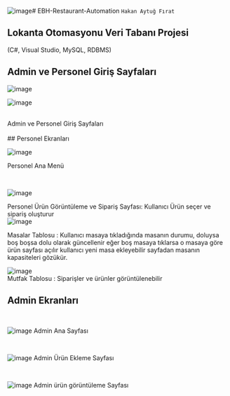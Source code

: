 ![image](https://github.com/hakan8755/LOKANTA/assets/108374151/311c9074-19e1-492f-b4ad-39fab1cc1495)# EBH-Restaurant-Automation
`Hakan Aytuğ Fırat`
<br>
## Lokanta Otomasyonu Veri Tabanı Projesi

(C#, Visual Studio, MySQL, RDBMS) <br>
## Admin ve Personel Giriş Sayfaları

![image](https://github.com/hakan8755/LOKANTA/assets/108374151/9e236b05-fead-4c02-9deb-1f5b933fde33)

![image](https://github.com/hakan8755/LOKANTA/assets/108374151/baf48cad-17f0-419b-9de4-16aa15861f20)

 <br>
Admin ve Personel Giriş Sayfaları
<br> <br>
## Personel Ekranları

![image](https://github.com/hakan8755/LOKANTA/assets/108374151/7b213583-65ee-4340-85b7-761a552b7c02)

 
 Personel Ana Menü
 
   </br>
   
![image](https://github.com/hakan8755/LOKANTA/assets/108374151/20272839-4d61-4597-954d-de776f3df84e)


 Personel Ürün Görüntüleme ve Sipariş Sayfası: Kullanıcı Ürün seçer ve sipariş oluşturur
 </br>
![image](https://github.com/hakan8755/LOKANTA/assets/108374151/c6ad1e6b-ff59-4de6-99ba-7ea885c75639)

 Masalar Tablosu : Kullanıcı masaya tıkladığında masanın durumu, doluysa boş boşsa dolu olarak güncellenir eğer boş masaya tıklarsa o masaya göre ürün sayfası açılır kullanıcı yeni masa ekleyebilir sayfadan masanın kapasiteleri gözükür.
 <br>
 
![image](https://github.com/hakan8755/LOKANTA/assets/108374151/0983887c-0ad8-4849-b53e-3e7c40a46e6a)
  </br>
Mutfak Tablosu : Siparişler ve ürünler görüntülenebilir
 <br>
  ## Admin Ekranları
 <br>

 ![image](https://github.com/hakan8755/LOKANTA/assets/108374151/09c0943e-0749-4da1-bd85-4d4ffbdc3cbc)
Admin Ana Sayfası

  </br>
  
  ![image](https://github.com/hakan8755/LOKANTA/assets/108374151/b4ebf691-876f-40bf-a203-d92d578e3c90)
  Admin Ürün Ekleme Sayfası 
  
   </br>

  ![image](https://github.com/hakan8755/LOKANTA/assets/108374151/ee1ec000-b9d3-4230-a303-8a6afef8bb7e)
Admin ürün görüntüleme Sayfası


